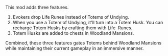 This mod adds three features.

1. Evokers drop Life Runes instead of Totems of Undying.
2. When you use a Totem of Undying, it'll turn into a Totem Husk. You can recharge Totem Husks by crafting them with Life  Runes.
3. Totem Husks are added to chests in Woodland Mansions.

Combined, these three features gates Totems behind Woodland Mansions while maintaining their current gameplay in an immersive manner.
